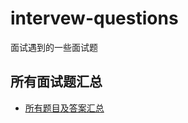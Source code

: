 # intervew-questions
面试遇到的一些面试题
## 所有面试题汇总

-   [所有题目及答案汇总](https://github.com/intervew-question/allQuestion.md)


